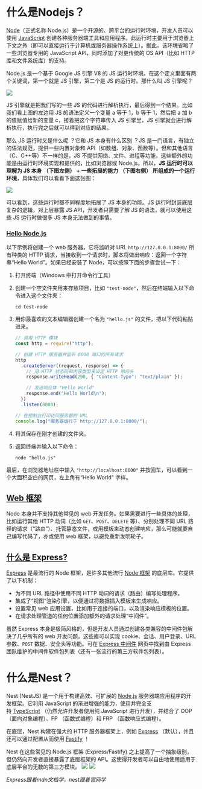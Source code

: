 # 什么是Nodejs？
[Node](https://nodejs.org/zh-cn/)（正式名称 Node.js）是一个开源的、跨平台的运行时环境，开发人员可以使用 [JavaScript](https://developer.mozilla.org/zh-CN/docs/Glossary/JavaScript) 创建各种服务器端工具和应用程序。此运行时主要用于浏览器上下文之外（即可以直接运行于计算机或服务器操作系统上）。据此，该环境省略了一些浏览器专用的 JavaScript API，同时添加了对更传统的 OS API（比如 HTTP 库和文件系统库）的支持。

Node.js 是一个基于 Google JS 引擎 V8 的 JS 运行时环境。在这个定义里面有两个关键词，第一个就是 JS 引擎，第二个是 JS 的运行时。那什么叫 JS 引擎呢？

![](https://p3-juejin.byteimg.com/tos-cn-i-k3u1fbpfcp/e51a29c264744dd49292716c48bb6dec~tplv-k3u1fbpfcp-zoom-1.image)

JS 引擎就是把我们写的一些 JS 的代码进行解析执行，最后得到一个结果。比如我们看上图的左边用 JS 的语法定义一个变量 a 等于 1，b 等于 1，然后把 a 加 b 的值赋值给新的变量 c，接着把这个字符串传入 JS 引擎里，JS 引擎就会进行解析执行，执行完之后就可以得到对应的结果。

  


那么 JS 运行时又是什么呢 ？它和 JS 本身有什么区别 ？JS 是一门语言，有独立的语法规范，提供一些内置对象和 API（如数组、对象、函数等）。但和其他语言（C、C++等）不一样的是，JS 不提供网络、文件、进程等功能，这些额外的功能是由运行时环境实现和提供的，比如浏览器或 Node.js。所以，**JS 运行时可以理解为 JS 本身** **（下图左侧）** **+ 一些拓展的能力** **（下图右侧）** **所组成的一个运行环境**，具体我们可以看看下面这张图：

![](https://p3-juejin.byteimg.com/tos-cn-i-k3u1fbpfcp/082a5415b36e40c0a05c017158a8285d~tplv-k3u1fbpfcp-zoom-1.image)

可以看到，这些运行时都不同程度地拓展了 JS 本身的功能。JS 运行时封装底层复杂的逻辑，对上层暴露 JS API，开发者只需要了解 JS 的语法，就可以使用这些 JS 运行时做很多 JS 本身无法做到的事情。

### [Hello Node.js](https://developer.mozilla.org/zh-CN/docs/Learn/Server-side/Express_Nodejs/Introduction#hello_node.js)

以下示例将创建一个 web 服务器，它将监听对 URL `http://127.0.0.1:8000/` 所有种类的 HTTP 请求，当接收到一个请求时，脚本将做出响应：返回一个字符串“Hello World”。如果已经安装了 Node，可以按照下面的步骤尝试一下：

1. 打开终端（Windows 中打开命令行工具）
2. 创建一个空文件夹用来存放项目，比如 `"test-node"`，然后在终端输入以下命令进入这个文件夹：
    
    
    ```
    cd test-node
    ```
    
3. 用你最喜欢的文本编辑器创建一个名为 `"hello.js"` 的文件，把以下代码粘贴进来。
    
    
    ```js
    // 调用 HTTP 模块
    const http = require("http");
    
    // 创建 HTTP 服务器并监听 8000 端口的所有请求
    http
      .createServer((request, response) => {
        // 用 HTTP 状态码和内容类型来设定 HTTP 响应头
        response.writeHead(200, { "Content-Type": "text/plain" });
    
        // 发送响应体 "Hello World"
        response.end("Hello World\n");
      })
      .listen(8000);
    
    // 在控制台打印访问服务器的 URL
    console.log("服务器运行于 http://127.0.0.1:8000/");
    ```
    
4. 将其保存在刚才创建的文件夹。
5. 返回终端并输入以下命令：
    
    ```
    node "hello.js"
    ```
    

最后，在浏览器地址栏中输入 `"http://localhost:8000"` 并按回车，可以看到一个大面积空白的网页，左上角有“Hello World" 字样。

## [Web 框架](https://developer.mozilla.org/zh-CN/docs/Learn/Server-side/Express_Nodejs/Introduction#web_%E6%A1%86%E6%9E%B6)

Node 本身并不支持其他常见的 web 开发任务。如果需要进行一些具体的处理，比如运行其他 HTTP 动词（比如 `GET`、`POST`、`DELETE` 等）、分别处理不同 URL 路径的请求（“路由”）、托管静态文件，或用模板来动态创建响应，那么可能就要自己编写代码了，亦或使用 web 框架，以避免重新发明轮子。

## [什么是 Express?](https://developer.mozilla.org/zh-CN/docs/Learn/Server-side/Express_Nodejs/Introduction#%E4%BB%80%E4%B9%88%E6%98%AF_express)
[Express](https://www.expressjs.com.cn/) 是最流行的 Node 框架，是许多其他流行 [Node 框架](https://www.expressjs.com.cn/resources/frameworks.html) 的底层库。它提供了以下机制：

- 为不同 URL 路径中使用不同 HTTP 动词的请求（路由）编写处理程序。
- 集成了“视图”渲染引擎，以便通过将数据插入模板来生成响应。
- 设置常见 web 应用设置，比如用于连接的端口，以及渲染响应模板的位置。
- 在请求处理管道的任何位置添加额外的请求处理“中间件”。

虽然 Express 本身是极简风格的，但是开发人员通过创建各类兼容的中间件包解决了几乎所有的 web 开发问题。这些库可以实现 cookie、会话、用户登录、URL 参数、`POST` 数据、安全头等功能。可在 [Express 中间件](https://www.expressjs.com.cn/resources/middleware.html) 网页中找到由 Express 团队维护的中间件软件包列表（还有一张流行的第三方软件包列表）。

# 什么是Nest？
Nest (NestJS) 是一个用于构建高效、可扩展的 [Node.js](https://nodejs.org/) 服务器端应用程序的开发框架。它利用 JavaScript 的渐进增强的能力，使用并完全支持 [TypeScript](http://www.typescriptlang.org/) （仍然允许开发者使用纯 JavaScript 进行开发），并结合了 OOP （面向对象编程）、FP （函数式编程）和 FRP （函数响应式编程）。

在底层，Nest 构建在强大的 HTTP 服务器框架上，例如 [Express](https://expressjs.com/) （默认），并且还可以通过配置从而使用 [Fastify](https://github.com/fastify/fastify) ！

Nest 在这些常见的 Node.js 框架 (Express/Fastify) 之上提高了一个抽象级别，但仍然向开发者直接暴露了底层框架的 API。这使得开发者可以自由地使用适用于底层平台的无数的第三方模块。
![](https://p3-juejin.byteimg.com/tos-cn-i-k3u1fbpfcp/38a8aa18ae1a40e1ab83767b2558d84f~tplv-k3u1fbpfcp-watermark.image?)
![](https://p3-juejin.byteimg.com/tos-cn-i-k3u1fbpfcp/20b41feed8d54e8bb264e508cd55c9c3~tplv-k3u1fbpfcp-watermark.image?)

*Express跟着mdn文档学，nest跟着官网学*
